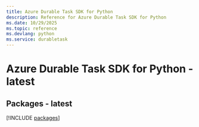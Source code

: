 ```yaml
---
title: Azure Durable Task SDK for Python
description: Reference for Azure Durable Task SDK for Python
ms.date: 10/29/2025
ms.topic: reference
ms.devlang: python
ms.service: durabletask
---
```

# Azure Durable Task SDK for Python - latest
## Packages - latest
[!INCLUDE [packages](durable-task-index.md)]